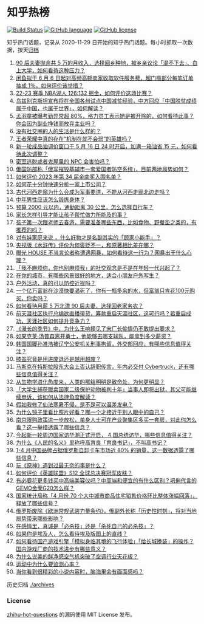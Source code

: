 # 知乎热榜
[![Build Status](https://github.com/ToWeLong/zhihu-hot-questions/workflows/CI/badge.svg)](https://github.com/ToWeLong/zhihu-hot-questions/actions)
[![GitHub language](https://img.shields.io/badge/language-golang-orange.svg)](https://golang.org/)
[![GitHub license](https://img.shields.io/github/license/ToWeLong/zhihu-hot-questions)](https://github.com/ToWeLong/zhihu-hot-questions/blob/main/LICENSE)

知乎热门话题，记录从 2020-11-29 日开始的知乎热门话题。每小时抓取一次数据，按天[归档](./archives)

<!-- BEGIN -->

1. [90 后夫妻抛弃共 5 万的月收入，选择回乡种地，被乡亲议论「混不下去」、白上大学，如何看待这种压力？](https://www.zhihu.com/question/601373198)
1. [闲鱼拟于 6 月 6 日起对高频高额卖家收取软件服务费，超门槛部分每笔订单抽成 1％，如何评价该举措？](https://www.zhihu.com/question/601277544)
1. [22-23 赛季 NBA湖人 126:132 掘金，如何评价这场比赛？](https://www.zhihu.com/question/601421757)
1. [乌兹别克斯坦宣布将在全国各州试点中国减贫经验，中方回应「中国脱贫成绩属于中国，也属于世界」，如何解读？](https://www.zhihu.com/question/601293376)
1. [孟羽童被曝考勤异常超 80%，格力员工表示她是被开除的，如何看待此事？你会因为副业挣钱而放弃主业吗？](https://www.zhihu.com/question/601276865)
1. [没有社交圈的人的生活是什么样的？](https://www.zhihu.com/question/284102524)
1. [王者荣耀中真的存在“机制在就不会弱”的英雄吗？](https://www.zhihu.com/question/595891450)
1. [新一轮成品油调价窗口于 5 月 16 日 24 时开启，加满一箱油省 15 元，如何看待此次调整？](https://www.zhihu.com/question/601298043)
1. [密室逃脱或者鬼屋里的 NPC 会害怕吗？](https://www.zhihu.com/question/347329365)
1. [俄国防部称「俄军摧毁基辅市一套爱国者防空系统」，目前两地局势如何？](https://www.zhihu.com/question/601337665)
1. [如何评价 2023 年第 34 届金曲奖入围名单？](https://www.zhihu.com/question/601272165)
1. [如何花十分钟快速分析一家上市公司？](https://www.zhihu.com/question/543193716)
1. [古代河西走廊为什么会成为军事要道，不能从河西走廊北边走吗？](https://www.zhihu.com/question/491531731)
1. [中年男性应该怎么锻炼身体？](https://www.zhihu.com/question/578373175)
1. [预算 2000 元以内，通勤距离 30 公里，怎么选择自行车？](https://www.zhihu.com/question/600158572)
1. [家长怎样引导才能让孩子帮忙做力所能及的事？](https://www.zhihu.com/question/531576197)
1. [孩子第一次跟老师去春游，需要准备哪些东西，比如食物、野餐垫之类的，有推荐的吗？](https://www.zhihu.com/question/600224910)
1. [对有娃家庭来说 ，什么好物才是名副其实的「顾家小能手」？](https://www.zhihu.com/question/595318303)
1. [央视版《水浒传》评价为何褒贬不一，和原著相比差在哪？](https://www.zhihu.com/question/600638081)
1. [曝光 HOUSE 不当言论者称遭遇网暴，如何看待这一行为？网暴出于什么心理？](https://www.zhihu.com/question/601269215)
1. [「我不麻烦你，你也别麻烦我」的社交观念是不是在年轻一代兴起了？](https://www.zhihu.com/question/600490461)
1. [在你的城市，有哪些风景很好的地方，适合小朋友户外写生？](https://www.zhihu.com/question/600167078)
1. [户外活动，真的可以防控近视吗？](https://www.zhihu.com/question/597602967)
1. [一个亿万富翁在沙漠快要渴死了，你有一瓶多余的水，但富翁只肯花100元购买，你卖吗？](https://www.zhihu.com/question/600146021)
1. [如何看待月薪 5 万北漂 90 后夫妻，选择回老家务农？](https://www.zhihu.com/question/601373739)
1. [前天涯社区执行总编欲直播带货，筹款重启天涯社区，这可行吗？若重启成功，天涯社区如何提升竞争力？](https://www.zhihu.com/question/601295768)
1. [《漫长的季节》中，为什么王响撞见了宋厂长偷情仍不敢提出要求？](https://www.zhihu.com/question/600965284)
1. [如果克莱·汤普森离开勇士，他能够去哪支球队，能拿到多少薪资？](https://www.zhihu.com/question/601074779)
1. [韩国国脚孙准浩被辽宁公安机关刑事拘留，外交部回应，有哪些信息值得关注？](https://www.zhihu.com/question/601277146)
1. [膝盖究竟是用进废退还是越用越废？](https://www.zhihu.com/question/420339308)
1. [马斯克在特斯拉股东大会上否认辞职传言，年内必交付 Cybertruck，还有哪些信息值得关注？](https://www.zhihu.com/question/600386533)
1. [从生物学进化角度来，人类的喉结明明是致命处，为何更明显？](https://www.zhihu.com/question/597957066)
1. [「大学生捕获贩卖国家二级保护动物被判十年」当事人即将出狱，其父可能继续申诉，该如何从法律角度解读？](https://www.zhihu.com/question/600572261)
1. [假如我修了仙法寒暑不侵，是不是可以温差发电？](https://www.zhihu.com/question/600495239)
1. [为什么镜子里看比照片好看？哪一个才接近于别人眼中的自己？](https://www.zhihu.com/question/29077038)
1. [南京限购政策进一步放松，单身人士可在产业聚集区多买一套房，对此你怎么看？这一举措透露了哪些信息？](https://www.zhihu.com/question/601243156)
1. [今起新一轮周边国家访华潮正式开启， 4 国总统访华，哪些信息值得关注？](https://www.zhihu.com/question/601238552)
1. [为什么《人民的名义》里称呼高育良「育良书记」，不叫高书记？](https://www.zhihu.com/question/531339027)
1. [1-4 月中国品牌占据俄罗斯自卸卡车市场近 80% 的销量，这一数据透露了哪些信息？](https://www.zhihu.com/question/600578535)
1. [玩《原神》遇到过最无奈的事是什么？](https://www.zhihu.com/question/600679939)
1. [如何评价《英雄联盟》S12 全球总决赛冠军皮肤？](https://www.zhihu.com/question/601386808)
1. [有必要花更多钱买中高端美容仪吗？中高端和便宜的有什么区别？巩俐代言的GEMO金茉G20怎么样？](https://www.zhihu.com/question/599744531)
1. [国家统计局称「4 月份 70 个大中城市商品住宅销售价格环比整体涨幅回落」，释放了哪些信号？](https://www.zhihu.com/question/601436640)
1. [俄罗斯废除《欧洲常规武装力量条约》，俄副外长称「历史性时刻」，将对当地局势带来哪些影响？](https://www.zhihu.com/question/601435980)
1. [在感情里，真诚是「必杀技」还是「杀死自己的必杀技」？](https://www.zhihu.com/question/599386066)
1. [如果你是埃及人，怎么看待埃及版图上的直线？](https://www.zhihu.com/question/577488193)
1. [如何看待国产游戏引擎「模拟身临其境的飞行体验」「给长城换装」的操作？国内游戏厂商的技术进步有哪些意义？](https://www.zhihu.com/question/601260283)
1. [为什么说美的鲜净感空气机突破了空调行业天花板？](https://www.zhihu.com/question/601049469)
1. [运动中为什么要监测心率？](https://www.zhihu.com/question/596432082)
1. [当你看到很精彩的小说内容时，脑海里会有画面感吗？](https://www.zhihu.com/question/601193937)

<!-- END -->

历史归档 [./archives](./archives)


### License
[zhihu-hot-questions](https://github.com/towelong/zhihu-hot-questions) 的源码使用 MIT License 发布。